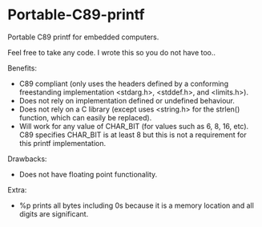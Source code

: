 # Portable-C89-printf
Portable C89 printf for embedded computers.

Feel free to take any code. I wrote this so you do not have too..

Benefits:
- C89 compliant (only uses the headers defined by a conforming freestanding implementation <stdarg.h>, <stddef.h>, and <limits.h>).
- Does not rely on implementation defined or undefined behaviour.
- Does not rely on a C library (except uses <string.h> for the strlen() function, which can easily be replaced).
- Will work for any value of CHAR_BIT (for values such as 6, 8, 16, etc). C89 specifies CHAR_BIT is at least 8 but this is not a requirement for this printf implementation.

Drawbacks:
- Does not have floating point functionality.

Extra:
- %p prints all bytes including 0s because it is a memory location and all digits are significant.
